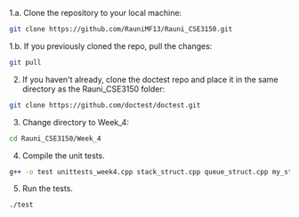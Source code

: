1.a. Clone the repository to your local machine: 
```bash
git clone https://github.com/RauniMF13/Rauni_CSE3150.git
```
1.b. If you previously cloned the repo, pull the changes:
```bash
git pull
```
2. If you haven't already, clone the doctest repo and place it in the same directory as the Rauni_CSE3150 folder:
```bash
git clone https://github.com/doctest/doctest.git
```
3. Change directory to Week_4:
```bash
cd Rauni_CSE3150/Week_4
```
4. Compile the unit tests.
```bash
g++ -o test unittests_week4.cpp stack_struct.cpp queue_struct.cpp my_struct.cpp
```
5. Run the tests.
```bash
./test
```
